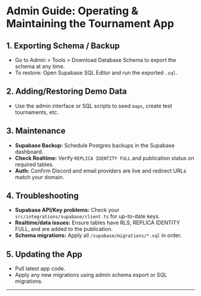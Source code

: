 
# Admin Guide: Operating & Maintaining the Tournament App

## 1. Exporting Schema / Backup

- Go to Admin > Tools > Download Database Schema to export the schema at any time.
- To restore: Open Supabase SQL Editor and run the exported `.sql`.

## 2. Adding/Restoring Demo Data

- Use the admin interface or SQL scripts to seed `maps`, create test tournaments, etc.

## 3. Maintenance

- **Supabase Backup:** Schedule Postgres backups in the Supabase dashboard.
- **Check Realtime:** Verify `REPLICA IDENTITY FULL` and publication status on required tables.
- **Auth:** Confirm Discord and email providers are live and redirect URLs match your domain.

## 4. Troubleshooting

- **Supabase API/Key problems:** Check your `src/integrations/supabase/client.ts` for up-to-date keys.
- **Realtime/data issues:** Ensure tables have RLS, REPLICA IDENTITY FULL, and are added to the publication.
- **Schema migrations:** Apply all `/supabase/migrations/*.sql` in order.

## 5. Updating the App

- Pull latest app code.
- Apply any new migrations using admin schema export or SQL migrations.

---

